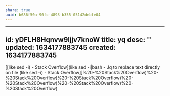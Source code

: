```yaml
---
share: true
uuid: b686f50a-90fc-4893-b355-05142debfe04
---
```

---
id: yDFLH8Hqnvw9ljjv7knoW
title: yq
desc: ''
updated: 1634177883745
created: 1634177883745
---

[[like sed -i) - Stack Overflow](like sed -i|bash - Jq to replace text directly on file (like sed -i) - Stack Overflow]]%20-%20Stack%20Overflow)%20-%20Stack%20Overflow)%20-%20Stack%20Overflow)%20-%20Stack%20Overflow)%20-%20Stack%20Overflow)%20-%20Stack%20Overflow)
